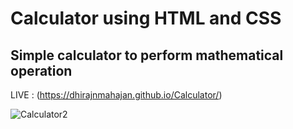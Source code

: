 # Calculator using HTML and CSS
## Simple calculator to perform mathematical operation

LIVE : (https://dhirajnmahajan.github.io/Calculator/)

![Calculator2](https://user-images.githubusercontent.com/122169637/214276335-f1a4501f-13b4-4366-bb45-1e38bad8c7ba.JPG)
